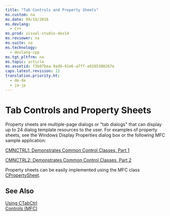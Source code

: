 ```yaml
---
title: "Tab Controls and Property Sheets"
ms.custom: na
ms.date: 09/19/2016
ms.devlang: 
  - C++
ms.prod: visual-studio-dev14
ms.reviewer: na
ms.suite: na
ms.technology: 
  - devlang-cpp
ms.tgt_pltfrm: na
ms.topic: article
ms.assetid: f3b87bea-9ad9-41e6-a7ff-a9285308267e
caps.latest.revision: 12
translation.priority.ht: 
  - de-de
  - ja-jp
---
```

# Tab Controls and Property Sheets
Property sheets are multiple-page dialogs or "tab dialogs" that can display up to 24 dialog template resources to the user. For examples of property sheets, see the Windows Display Properties dialog box or the following MFC sample application:  
  
 [CMNCTRL1: Demonstrates Common Control Classes, Part 1](../vs140/Visual-C---Samples.md)  
  
 [CMNCTRL2: Demonstrates Common Control Classes, Part 2](../vs140/Visual-C---Samples.md)  
  
 Property sheets can be easily implemented using the MFC class [CPropertySheet](../vs140/CPropertySheet-Class.md).  
  
## See Also  
 [Using CTabCtrl](../vs140/Using-CTabCtrl.md)   
 [Controls (MFC)](../vs140/Controls--MFC-.md)